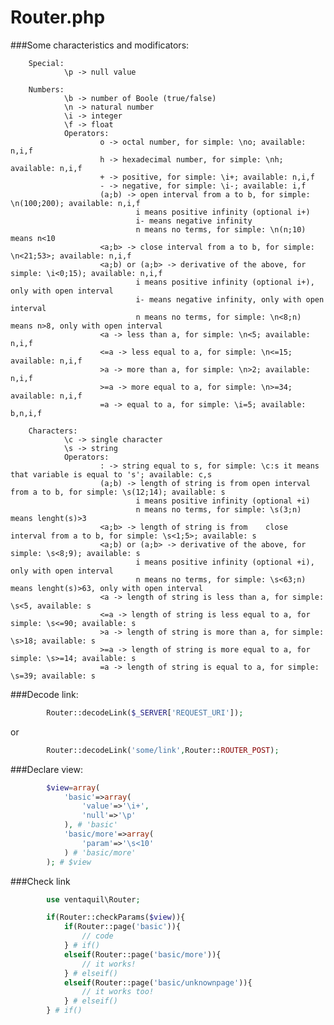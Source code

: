 # Router.php

###Some characteristics and modificators:

        Special:
                \p -> null value

        Numbers:
                \b -> number of Boole (true/false)
                \n -> natural number
                \i -> integer
                \f -> float
                Operators:
                        o -> octal number, for simple: \no; available: n,i,f
                        h -> hexadecimal number, for simple: \nh; available: n,i,f
                        + -> positive, for simple: \i+; available: n,i,f
                        - -> negative, for simple: \i-; available: i,f
                        (a;b) -> open interval from a to b, for simple: \n(100;200); available: n,i,f
                                i means positive infinity (optional i+)
                                i- means negative infinity
                                n means no terms, for simple: \n(n;10) means n<10
                        <a;b> -> close interval from a to b, for simple: \n<21;53>; available: n,i,f
                        <a;b) or (a;b> -> derivative of the above, for simple: \i<0;15); available: n,i,f
                                i means positive infinity (optional i+), only with open interval
                                i- means negative infinity, only with open interval
                                n means no terms, for simple: \n<8;n) means n>8, only with open interval
                        <a -> less than a, for simple: \n<5; available: n,i,f
                        <=a -> less equal to a, for simple: \n<=15; available: n,i,f
                        >a -> more than a, for simple: \n>2; available: n,i,f
                        >=a -> more equal to a, for simple: \n>=34; available: n,i,f
                        =a -> equal to a, for simple: \i=5; available: b,n,i,f

        Characters:
                \c -> single character
                \s -> string
                Operators:
                        : -> string equal to s, for simple: \c:s it means that variable is equal to 's'; available: c,s
                        (a;b) -> length of string is from open interval from a to b, for simple: \s(12;14); available: s
                                i means positive infinity (optional +i)
                                n means no terms, for simple: \s(3;n) means lenght(s)>3
                        <a;b> -> length of string is from    close interval from a to b, for simple: \s<1;5>; available: s
                        <a;b) or (a;b> -> derivative of the above, for simple: \s<8;9); available: s
                                i means positive infinity (optional +i), only with open interval
                                n means no terms, for simple: \s<63;n) means lenght(s)>63, only with open interval
                        <a -> length of string is less than a, for simple: \s<5, available: s
                        <=a -> length of string is less equal to a, for simple: \s<=90; available: s
                        >a -> length of string is more than a, for simple: \s>18; available: s
                        >=a -> length of string is more equal to a, for simple: \s>=14; available: s
                        =a -> length of string is equal to a, for simple: \s=39; available: s

###Decode link:

```php
        Router::decodeLink($_SERVER['REQUEST_URI']);
```
or
```php
        Router::decodeLink('some/link',Router::ROUTER_POST);
```

###Declare view:

```php
        $view=array(
            'basic'=>array(
                'value'=>'\i+',
                'null'=>'\p'
            ), # 'basic'
            'basic/more'=>array(
                'param'=>'\s<10'
            ) # 'basic/more'
        ); # $view
```

###Check link

```php
		use ventaquil\Router;

		if(Router::checkParams($view)){
			if(Router::page('basic')){
				// code
			} # if()
			elseif(Router::page('basic/more')){
				// it works!
			} # elseif()
			elseif(Router::page('basic/unknownpage')){
				// it works too!
			} # elseif()
		} # if()
```
